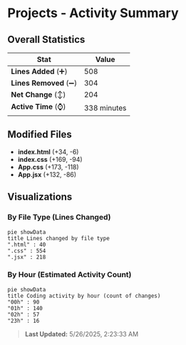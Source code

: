 # Projects - Activity Summary 

## Overall Statistics

| Stat                   | Value                                                             |
| ---------------------- | ----------------------------------------------------------------- |
| **Lines Added** (➕)   | 508                                          |
| **Lines Removed** (➖) | 304                                        |
| **Net Change** (↕)    | 204                |
| **Active Time** (⌚)   | 338 minutes |


## Modified Files
- **index.html** (+34, -6)
- **index.css** (+169, -94)
- **App.css** (+173, -118)
- **App.jsx** (+132, -86)

## Visualizations

### By File Type (Lines Changed)

```mermaid
pie showData
title Lines changed by file type
".html" : 40
".css" : 554
".jsx" : 218
```

### By Hour (Estimated Activity Count)

```mermaid
pie showData
title Coding activity by hour (count of changes)
"00h" : 90
"01h" : 140
"02h" : 57
"23h" : 16
```


> **Last Updated:** 5/26/2025, 2:23:33 AM